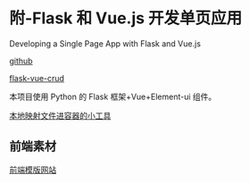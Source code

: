 # 附-Flask 和 Vue.js 开发单页应用

Developing a Single Page App with Flask and Vue.js

[github](https://testdriven.io/blog/developing-a-single-page-app-with-flask-and-vuejs/#conclusion)

[flask-vue-crud](https://github.com/testdrivenio/flask-vue-crud)

本项目使用 Python 的 Flask 框架+Vue+Element-ui 组件。

[本地映射文件进容器的小工具](https://gitee.com/dongdonglog/Map_contianer)

## 前端素材

[前端模版网站](https://www.bootstrapmb.com/)
